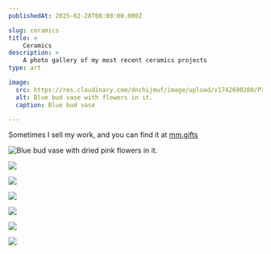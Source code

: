 ```yaml
---
publishedAt: 2025-02-28T08:00:00.000Z

slug: ceramics
title: >
    Ceramics
description: >
    A photo gallery of my most recent ceramics projects
type: art

image:
  src: https://res.cloudinary.com/dnchijmuf/image/upload/v1742690200/PXL_20201015_011805532.PORTRAIT_gg2av2.webp
  alt: Blue bud vase with flowers in it.
  caption: Blue bud vase

---
```

Sometimes I sell my work, and you can find it at [mm.gifts](https://www.mm.gifts)

![Blue bud vase with dried pink flowers in it.](https://res.cloudinary.com/dnchijmuf/image/upload/v1742690200/PXL_20201015_011805532.PORTRAIT_gg2av2.webp)

![](https://res.cloudinary.com/dnchijmuf/image/upload/v1742690213/IMG_1850_hjlv72.jpg)

![](https://res.cloudinary.com/dnchijmuf/image/upload/v1742690284/IMG_1852_e8nswe.jpg)

![](https://res.cloudinary.com/dnchijmuf/image/upload/v1742690283/IMG_1856_u9bqux.jpg)

![](https://res.cloudinary.com/dnchijmuf/image/upload/v1742690284/IMG_1853_ihykxq.jpg)

![](https://res.cloudinary.com/dnchijmuf/image/upload/v1742690284/IMG_1859_v1lsv2.jpg)

![](https://res.cloudinary.com/dnchijmuf/image/upload/v1742690283/IMG_1863_fwtlqu.jpg)
